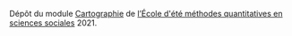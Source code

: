 Dépôt du module [Cartographie](https://ceraps.univ-lille.fr/quantilille/quantilille/programme/#m2) de [l’École d'été méthodes quantitatives en sciences sociales](https://ceraps.univ-lille.fr/quantilille/) 2021.
